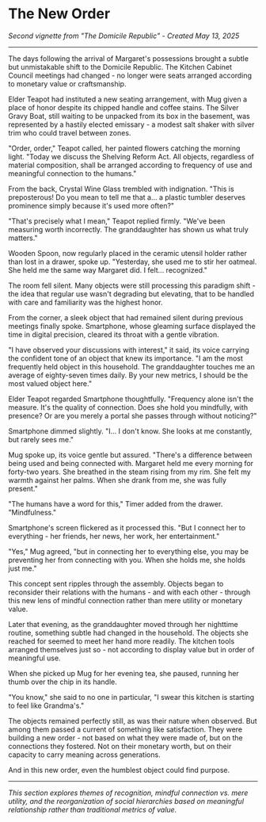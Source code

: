 # The New Order
*Second vignette from "The Domicile Republic" - Created May 13, 2025*

---

The days following the arrival of Margaret's possessions brought a subtle but unmistakable shift to the Domicile Republic. The Kitchen Cabinet Council meetings had changed - no longer were seats arranged according to monetary value or craftsmanship.

Elder Teapot had instituted a new seating arrangement, with Mug given a place of honor despite its chipped handle and coffee stains. The Silver Gravy Boat, still waiting to be unpacked from its box in the basement, was represented by a hastily elected emissary - a modest salt shaker with silver trim who could travel between zones.

"Order, order," Teapot called, her painted flowers catching the morning light. "Today we discuss the Shelving Reform Act. All objects, regardless of material composition, shall be arranged according to frequency of use and meaningful connection to the humans."

From the back, Crystal Wine Glass trembled with indignation. "This is preposterous! Do you mean to tell me that a... a plastic tumbler deserves prominence simply because it's used more often?"

"That's precisely what I mean," Teapot replied firmly. "We've been measuring worth incorrectly. The granddaughter has shown us what truly matters."

Wooden Spoon, now regularly placed in the ceramic utensil holder rather than lost in a drawer, spoke up. "Yesterday, she used me to stir her oatmeal. She held me the same way Margaret did. I felt... recognized."

The room fell silent. Many objects were still processing this paradigm shift - the idea that regular use wasn't degrading but elevating, that to be handled with care and familiarity was the highest honor.

From the corner, a sleek object that had remained silent during previous meetings finally spoke. Smartphone, whose gleaming surface displayed the time in digital precision, cleared its throat with a gentle vibration.

"I have observed your discussions with interest," it said, its voice carrying the confident tone of an object that knew its importance. "I am the most frequently held object in this household. The granddaughter touches me an average of eighty-seven times daily. By your new metrics, I should be the most valued object here."

Elder Teapot regarded Smartphone thoughtfully. "Frequency alone isn't the measure. It's the quality of connection. Does she hold you mindfully, with presence? Or are you merely a portal she passes through without noticing?"

Smartphone dimmed slightly. "I... I don't know. She looks at me constantly, but rarely sees me."

Mug spoke up, its voice gentle but assured. "There's a difference between being used and being connected with. Margaret held me every morning for forty-two years. She breathed in the steam rising from my rim. She felt my warmth against her palms. When she drank from me, she was fully present."

"The humans have a word for this," Timer added from the drawer. "Mindfulness."

Smartphone's screen flickered as it processed this. "But I connect her to everything - her friends, her news, her work, her entertainment."

"Yes," Mug agreed, "but in connecting her to everything else, you may be preventing her from connecting with you. When she holds me, she holds just me."

This concept sent ripples through the assembly. Objects began to reconsider their relations with the humans - and with each other - through this new lens of mindful connection rather than mere utility or monetary value.

Later that evening, as the granddaughter moved through her nighttime routine, something subtle had changed in the household. The objects she reached for seemed to meet her hand more readily. The kitchen tools arranged themselves just so - not according to display value but in order of meaningful use.

When she picked up Mug for her evening tea, she paused, running her thumb over the chip in its handle.

"You know," she said to no one in particular, "I swear this kitchen is starting to feel like Grandma's."

The objects remained perfectly still, as was their nature when observed. But among them passed a current of something like satisfaction. They were building a new order - not based on what they were made of, but on the connections they fostered. Not on their monetary worth, but on their capacity to carry meaning across generations.

And in this new order, even the humblest object could find purpose.

---

*This section explores themes of recognition, mindful connection vs. mere utility, and the reorganization of social hierarchies based on meaningful relationship rather than traditional metrics of value.*